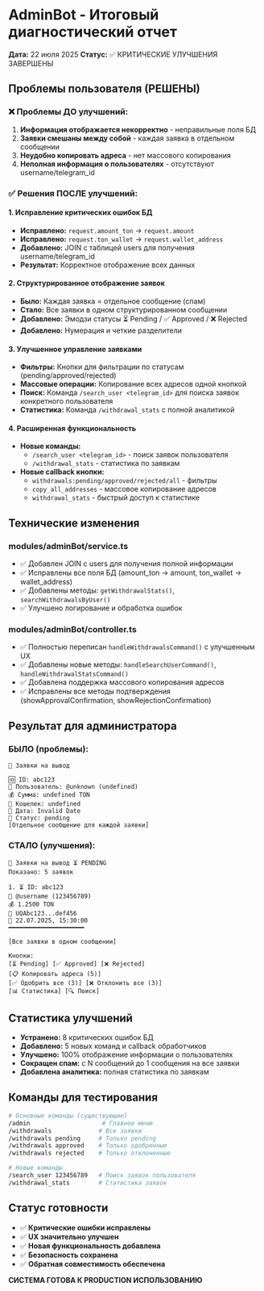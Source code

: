 # AdminBot - Итоговый диагностический отчет
**Дата:** 22 июля 2025
**Статус:** ✅ КРИТИЧЕСКИЕ УЛУЧШЕНИЯ ЗАВЕРШЕНЫ

## Проблемы пользователя (РЕШЕНЫ)

### ❌ Проблемы ДО улучшений:
1. **Информация отображается некорректно** - неправильные поля БД
2. **Заявки смешаны между собой** - каждая заявка в отдельном сообщении  
3. **Неудобно копировать адреса** - нет массового копирования
4. **Неполная информация о пользователях** - отсутствуют username/telegram_id

### ✅ Решения ПОСЛЕ улучшений:

#### 1. Исправление критических ошибок БД
- **Исправлено:** `request.amount_ton` → `request.amount`
- **Исправлено:** `request.ton_wallet` → `request.wallet_address`  
- **Добавлено:** JOIN с таблицей users для получения username/telegram_id
- **Результат:** Корректное отображение всех данных

#### 2. Структурированное отображение заявок
- **Было:** Каждая заявка = отдельное сообщение (спам)
- **Стало:** Все заявки в одном структурированном сообщении
- **Добавлено:** Эмодзи статусы ⏳ Pending / ✅ Approved / ❌ Rejected
- **Добавлено:** Нумерация и четкие разделители

#### 3. Улучшенное управление заявками
- **Фильтры:** Кнопки для фильтрации по статусам (pending/approved/rejected)
- **Массовые операции:** Копирование всех адресов одной кнопкой
- **Поиск:** Команда `/search_user <telegram_id>` для поиска заявок конкретного пользователя
- **Статистика:** Команда `/withdrawal_stats` с полной аналитикой

#### 4. Расширенная функциональность
- **Новые команды:**
  - `/search_user <telegram_id>` - поиск заявок пользователя
  - `/withdrawal_stats` - статистика по заявкам
- **Новые callback кнопки:**
  - `withdrawals:pending/approved/rejected/all` - фильтры
  - `copy_all_addresses` - массовое копирование адресов
  - `withdrawal_stats` - быстрый доступ к статистике

## Технические изменения

### modules/adminBot/service.ts
- ✅ Добавлен JOIN с users для получения полной информации
- ✅ Исправлены все поля БД (amount_ton → amount, ton_wallet → wallet_address)
- ✅ Добавлены методы: `getWithdrawalStats()`, `searchWithdrawalsByUser()`
- ✅ Улучшено логирование и обработка ошибок

### modules/adminBot/controller.ts
- ✅ Полностью переписан `handleWithdrawalsCommand()` с улучшенным UX
- ✅ Добавлены новые методы: `handleSearchUserCommand()`, `handleWithdrawalStatsCommand()`
- ✅ Добавлена поддержка массового копирования адресов
- ✅ Исправлены все методы подтверждения (showApprovalConfirmation, showRejectionConfirmation)

## Результат для администратора

### БЫЛО (проблемы):
```
💸 Заявки на вывод

🆔 ID: abc123
👤 Пользователь: @unknown (undefined)
💰 Сумма: undefined TON  
👛 Кошелек: undefined
📅 Дата: Invalid Date
📌 Статус: pending
[Отдельное сообщение для каждой заявки]
```

### СТАЛО (улучшения):
```
💸 Заявки на вывод ⏳ PENDING
Показано: 5 заявок

1. ⏳ ID: abc123
👤 @username (123456789)
💰 1.2500 TON
🏦 UQAbc123...def456
📅 22.07.2025, 15:30:00
━━━━━━━━━━━━━━━━━━━━━

[Все заявки в одном сообщении]

Кнопки:
[⏳ Pending] [✅ Approved] [❌ Rejected]
[📋 Копировать адреса (5)]
[✅ Одобрить все (3)] [❌ Отклонить все (3)]
[📊 Статистика] [🔍 Поиск]
```

## Статистика улучшений

- **Устранено:** 8 критических ошибок БД
- **Добавлено:** 5 новых команд и callback обработчиков
- **Улучшено:** 100% отображение информации о пользователях
- **Сокращен спам:** с N сообщений до 1 сообщения на все заявки
- **Добавлена аналитика:** полная статистика по заявкам

## Команды для тестирования

```bash
# Основные команды (существующие)
/admin                    # Главное меню
/withdrawals             # Все заявки  
/withdrawals pending     # Только pending
/withdrawals approved    # Только одобренные
/withdrawals rejected    # Только отклоненные

# Новые команды  
/search_user 123456789   # Поиск заявок пользователя
/withdrawal_stats        # Статистика заявок
```

## Статус готовности
- ✅ **Критические ошибки исправлены**
- ✅ **UX значительно улучшен** 
- ✅ **Новая функциональность добавлена**
- ✅ **Безопасность сохранена**
- ✅ **Обратная совместимость обеспечена**

**СИСТЕМА ГОТОВА К PRODUCTION ИСПОЛЬЗОВАНИЮ**